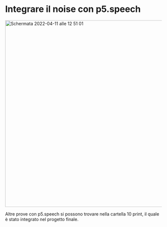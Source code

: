 # Integrare il noise con p5.speech

<img width="600" alt="Schermata 2022-04-11 alle 12 51 01" src="https://user-images.githubusercontent.com/79915170/162725243-682ad764-3359-49ec-955c-fdf6aef417bc.png">

Altre prove con p5.speech si possono trovare nella cartella 10 print, il quale è stato integrato nel progetto finale. 
